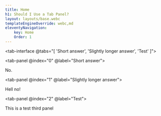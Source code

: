 ```yaml
---
title: Home
h1: Should I Use a Tab Panel?
layout: layouts/base.webc
templateEngineOverride: webc,md
eleventyNavigation:
    key: Home
    Order: 1
---
```

<tab-interface @tabs="[
'Short answer',
'Slightly longer answer',
'Test'
]">

<tab-panel @index="0" @label="Short answer">

No.

</tab-panel>

<tab-panel @index="1" @label="Slightly longer answer">

Hell no!

</tab-panel>

<tab-panel @index="2" @label="Test">

This is a test third panel

</tab-panel>

</tab-interface>